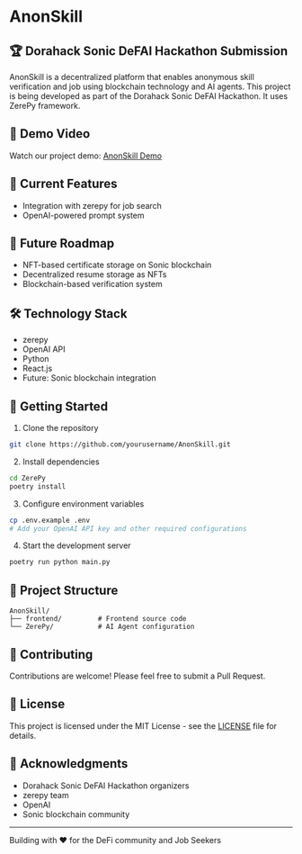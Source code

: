 # AnonSkill

## 🏆 Dorahack Sonic DeFAI Hackathon Submission

AnonSkill is a decentralized platform that enables anonymous skill verification and job using blockchain technology and AI agents. This project is being developed as part of the Dorahack Sonic DeFAI Hackathon. It uses ZerePy framework.

## 🎥 Demo Video
Watch our project demo: [AnonSkill Demo](https://www.youtube.com/watch?v=fYpfDgz90fI&ab_channel=Sachinanand)

## 🌟 Current Features

- Integration with zerepy for job search
- OpenAI-powered prompt system

## 🔮 Future Roadmap

- NFT-based certificate storage on Sonic blockchain
- Decentralized resume storage as NFTs
- Blockchain-based verification system

## 🛠️ Technology Stack

- zerepy
- OpenAI API
- Python
- React.js
- Future: Sonic blockchain integration

## 🚀 Getting Started

1. Clone the repository
```bash
git clone https://github.com/yourusername/AnonSkill.git
```

2. Install dependencies
```bash
cd ZerePy
poetry install
```

3. Configure environment variables
```bash
cp .env.example .env
# Add your OpenAI API key and other required configurations
```

4. Start the development server
```bash
poetry run python main.py
```

## 📝 Project Structure

```
AnonSkill/
├── frontend/         # Frontend source code
└── ZerePy/           # AI Agent configuration
```

## 🤝 Contributing

Contributions are welcome! Please feel free to submit a Pull Request.

## 📄 License

This project is licensed under the MIT License - see the [LICENSE](LICENSE) file for details.

## 🙏 Acknowledgments

- Dorahack Sonic DeFAI Hackathon organizers
- zerepy team
- OpenAI
- Sonic blockchain community

---

Building with ❤️ for the DeFi community and Job Seekers


